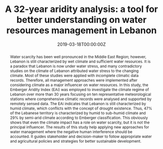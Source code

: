 ---
publication_types:
  - pub_article_journal

authors:
  - Amin Shaban
  - Mohamad Awad
  - admin
  - Luciano Telesca

url_pdf: ""
url_dataset: ""
url_project: ""
url_source: ""
url_video: ""
url_slides: ""
url_poster: ""
url_code: ""
slides: null


title: "A 32-year aridity analysis: a tool for better understanding on water resources management in Lebanon"
publication: "*Acta Geophysica*"
#publishDate: 2021-01-6T06:49:10.207700Z

# Show publication and sharing statistics? (requires valid doi)
add_badge: true

projects:
  - qaraaoun-reservoir

image:
  caption: null
  focal_point: ""
  preview_only: false
  
featured: false
tags: []
#date: 2019-03-13T00:00:00Z
date: "2019-03-18T00:00:00Z"
doi: "10.1007/s11600-019-00300-7"
 

abstract: "Water scarcity has been well pronounced in the Middle East Region; however, Lebanon is still characterized by wet climate and sufficient water resources. It is a paradox that Lebanon is now under water stress, and many contradictory studies on the climate of Lebanon attributed water stress to the changing climate. Most of these studies were applied with incomplete climatic data records. Therefore, all management approaches were implemented after considering climate as a major influencer on water resources. In this study, the Emberger Aridity Index (EAi) was employed to investigate the climate regime of Lebanon over more than 30 years focusing on ten representative meteorological stations where comprehensive climatic records were analysed and supported by remotely sensed data. The EAi indicates that Lebanon is still characterized by humid climate, which conflicts with the concept of drought existence. Thus, 47% of the Lebanese territory is characterized by humid to sub-humid climate and 29% by semi-arid climate according to Emberger classification. This obviously shows that even the climate impact has a role on water scarcity, but it is not the principal influencer. The results of this study help applying new approaches for water management where the negative human interference should be accounted. It guides stakeholder and decision-maker to follow appropriate water and agricultural policies and strategies for better sustainable development."
---